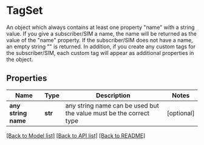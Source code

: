 # TagSet

An object which always contains at least one property \"name\" with a string value. If you give a subscriber/SIM a name, the name will be returned as the value of the \"name\" property. If the subscriber/SIM does not have a name, an empty string \"\" is returned. In addition, if you create any custom tags for the subscriber/SIM, each custom tag will appear as additional properties in the object.

## Properties
Name | Type | Description | Notes
------------ | ------------- | ------------- | -------------
**any string name** | **str** | any string name can be used but the value must be the correct type | [optional]

[[Back to Model list]](../README.md#documentation-for-models) [[Back to API list]](../README.md#documentation-for-api-endpoints) [[Back to README]](../README.md)


